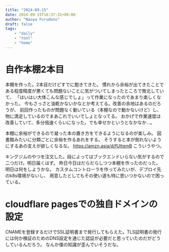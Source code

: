```yaml
---
title: "2024-09-15"
date: 2024-09-15T16:37:31+09:00
author: "Naoya Furudono"
draft: false
tags:
    - "daily"
    - "tool"
    - "home"
---
```


# 自作本棚2本目

本棚を作った。2本目だけどすでに飽きてきた。
慣れから余裕が出てきたことである程度精度が悪くても問題ないことに気がついてしまったところで敗北していて、
「はいはい大体こんな感じでしょ」って作業になったのであまり楽しくなかった。
今もさっさと油乾かないかなとか考えてる。改善の余地はあるのだろうが、
前回作ったものが問題なく動いている（本棚なので動かないけど）し、物に満足しているのでまあこれでいいでしょとなってる。
おかげで作業速度は改善していて、多分倍速くらいになった。でも幸せかというとなかなか...。

本棚に余裕ができるので凝った本の置き方をできるようになるのが楽しみ。
図書館みたいに分類ごとに余裕を作るあれをする。
そうすると本が倒れないようにするあの支えが欲しくなるな。
<https://amzn.asia/d/fUltqmB> こういうやつ。

キングジムのやつを注文した。段によってはブックエンドいらない気がするので二つだけ。明日届くはず。
昨日今日はだらだらしつつ本棚を作ったのだった。明日は何をしようかな。
カスタムコントローラを作ってみたいが、デプロイ先のk8s環境がないし、
用意したとしてもその使い道も特に思いつかないので困っている。

# cloudflare pagesでの独自ドメインの設定

CNAMEを登録するだけでSSL証明書まで発行してもらえた。TLS証明書の発行には何か検証のためのDNS設定を通じた認証が必要だと思っていたのだがどうしているんだろう。
なんか僕の知識が歪んでいそうだな。

